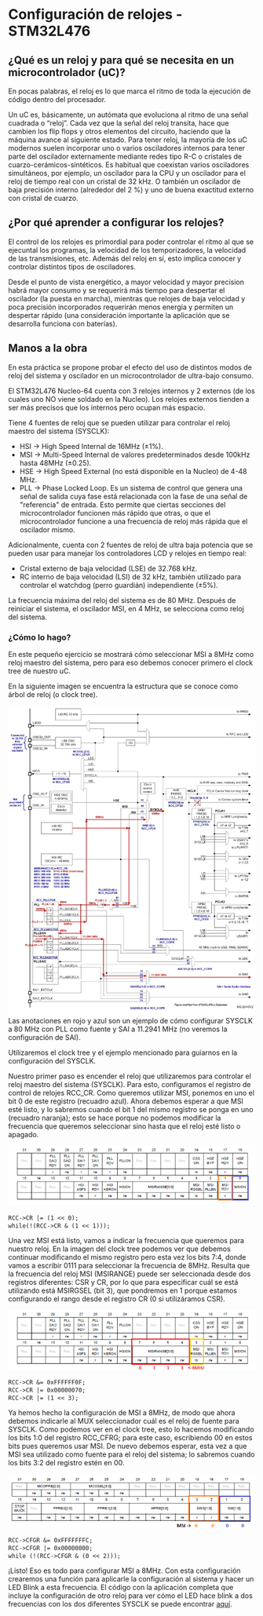 # Configuración de relojes - STM32L476

## ¿Qué es un reloj y para qué se necesita en un microcontrolador (uC)?

En pocas palabras, el reloj es lo que marca el ritmo de toda la ejecución de código dentro del procesador. 

Un uC es, básicamente, un autómata que evoluciona al ritmo de una señal cuadrada o “reloj”. Cada vez que la señal del reloj transita, hace que cambien los flip flops y otros elementos del circuito, haciendo que la máquina avance al siguiente estado. Para tener reloj, la mayoría de los uC modernos suelen incorporar uno o varios osciladores internos para tener parte del oscilador externamente mediante redes tipo R-C o cristales de cuarzo-cerámicos-sintéticos. Es habitual que coexistan varios osciladores simultáneos, por ejemplo, un oscilador para la CPU y un oscilador para el reloj de tiempo real con un cristal de 32 kHz. O también un oscilador de baja precisión interno (alrededor del 2 %) y uno de buena exactitud externo con cristal de cuarzo.

## ¿Por qué aprender a configurar los relojes?

El control de los relojes es primordial para poder controlar el ritmo al que se ejecuntal los programas, la velocidad de los temporizadores, la velocidad de las transmisiones, etc. Además del reloj en sí, esto implica conocer y controlar distintos tipos de osciladores. 

Desde el punto de vista energético, a mayor velocidad y mayor precision habrá mayor consumo y se requerirá más tiempo para despertar el oscilador (la puesta en marcha), mientras que relojes de baja velocidad y poca precisión incorporados requerirán menos energía y permiten un despertar rápido (una consideración importante la aplicación que se desarrolla funciona con baterías).

## Manos a la obra 

En esta práctica se propone probar el efecto del uso de distintos modos de reloj del sistema y oscilador en un microcontrolador de ultra-bajo consumo.

El STM32L476 Nucleo-64 cuenta con 3 relojes internos y 2 externos (de los cuales uno NO viene soldado en la Nucleo). Los relojes externos tienden a ser más precisos que los internos pero ocupan más espacio.

Tiene 4 fuentes de reloj que se pueden utilizar para controlar el reloj maestro del sistema (SYSCLK): 

 * HSI -> High Speed Internal de 16MHz (±1%).
 * MSI -> Multi-Speed Internal de valores predeterminados desde 100kHz hasta 48MHz (±0.25).
 * HSE -> High Speed External (no está disponible en la Nucleo) de 4-48 MHz.
 * PLL -> Phase Locked Loop. Es un sistema de control que genera una señal de salida cuya fase está relacionada con la fase de una señal de "referencia" de entrada. Esto permite que ciertas secciones del microcontrolador funcionen más rápido que otras, o que el microcontrolador funcione a una frecuencia de reloj más rápida que el oscilador mismo.
 
Adicionalmente, cuenta con 2 fuentes de reloj de ultra baja potencia que se pueden usar para manejar los controladores LCD y relojes en tiempo real:

* Cristal externo de baja velocidad (LSE) de 32.768 kHz.
* RC interno de baja velocidad (LSI) de 32 kHz, también utilizado para controlar el watchdog (perro guardián) independiente (±5%).

La frecuencia máxima del reloj del sistema es de 80 MHz. Después de reiniciar el sistema, el oscilador MSI, en 4 MHz, se selecciona como reloj del sistema.

### ¿Cómo lo hago?

En este pequeño ejercicio se mostrará cómo seleccionar MSI a 8MHz como reloj maestro del sistema, pero para eso debemos conocer primero el clock tree de nuestro uC.

En la siguiente imagen se encuentra la estructura que se conoce como árbol de reloj (o clock tree). 

![](images/clock_tree.jpg)
Las anotaciones en rojo y azul son un ejemplo de cómo configurar SYSCLK a 80 MHz con PLL como fuente y SAI a 11.2941 MHz (no veremos la configuración de SAI).
 
Utilizaremos el clock tree y el ejemplo mencionado para guiarnos en la configuración del SYSCLK. 

Nuestro primer paso es encender el reloj que utilizaremos para controlar el reloj maestro del sistema (SYSCLK). Para esto, configuramos el registro de control de relojes RCC_CR. Como queremos utilizar MSI, ponemos en uno el bit 0 de este registro (recuadro azul). Ahora debemos esperar a que MSI esté listo, y lo sabremos cuando el bit 1 del mismo registro se ponga en uno (recuadro naranja); esto se hace porque no podemos modificar la frecuencia que queremos seleccionar sino hasta que el reloj esté listo o apagado.

![](images/RCC_CR_1.png)

```
RCC->CR |= (1 << 0);
while(!(RCC->CR & (1 << 1)));
```

Una vez MSI está listo, vamos a indicar la frecuencia que queremos para nuestro reloj. En la imagen del clock tree podemos ver que debemos continuar modificando el mismo registro pero esta vez los bits 7:4, donde vamos a escribir 0111 para seleccionar la frecuencia de 8MHz. Resulta que la frecuencia del reloj MSI (MSIRANGE) puede ser seleccionada desde dos registros diferentes: CSR y CR, por lo que para especificar cuál se está utilizando está MSIRGSEL (bit 3), que pondremos en 1 porque estamos configurando el rango desde el registro CR (0 si utilizáramos CSR).

![](images/RCC_CR_2.png)

```
RCC->CR &= 0xFFFFFF0F;
RCC->CR |= 0x00000070;
RCC->CR |= (1 << 3);
```

Ya hemos hecho la configuración de MSI a 8MHz, de modo que ahora debemos indicarle al MUX seleccionador cuál es el reloj de fuente para SYSCLK. Como podemos ver en el clock tree, esto lo hacemos modificando los bits 1:0 del registro RCC_CFRG; para este caso, escribiendo 00 en estos bits pues queremos usar MSI. De nuevo debemos esperar, esta vez a que MSI sea utilizado como fuente para el reloj del sistema; lo sabremos cuando los bits 3:2 del registro estén en 00.

![](images/RCC_CFRG.png)

```
RCC->CFGR &= 0xFFFFFFFC;
RCC->CFGR |= 0x00000000;
while (!(RCC->CFGR & (0 << 2)));
```
¡Listo! Eso es todo para configurar MSI a 8MHz. Con esta configuración crearemos una función para aplicarle la configuración al sistema y hacer un LED Blink a esta frecuencia. El código con la aplicación completa que incluye la configuración de otro reloj para ver cómo el LED hace blink a dos frecuencias con los dos diferentes SYSCLK se puede encontrar [aquí](images/RCC_CFRG.png).
